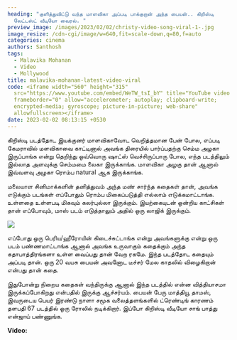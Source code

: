 ```yaml
---
heading: "குளித்துவிட்டு வந்த மாளவிகா அப்படி பாக்குறான் அந்த பையன்.. கிறிஸ்டி
  லேட்டஸ்ட் வீடியோ வைரல். "
preview_image: /images/2023/02/02/christy-video-song-viral-1-.jpg
image_resize: /cdn-cgi/image/w=640,fit=scale-down,q=80,f=auto
categories: cinema
authors: Santhosh
tags:
  - Malavika Mohanan
  - Video
  - Mollywood
title: malavika-mohanan-latest-video-viral
code: <iframe width="560" height="315"
  src="https://www.youtube.com/embed/WeTW_tsI_bY" title="YouTube video player"
  frameborder="0" allow="accelerometer; autoplay; clipboard-write;
  encrypted-media; gyroscope; picture-in-picture; web-share"
  allowfullscreen></iframe>
date: 2023-02-02 08:13:15 +0530
---
```

கிறிஸ்டி படத்தோட இயக்குனர் மாளவிகாவோட வெறித்தமான பேன் போல, எப்படி கேமராவில் மளவிகாவை காட்டினால் அவங்க திரையில் பார்ப்பதற்கு செம்ம அழகா இருப்பாங்க என்று தெறிந்து ஒவ்வொரு ஷாட்ஸ் வெச்சிருப்பாரு போல, எந்த படத்திலும் இல்லாத அளவுக்கு செம்மமை லைகா இருக்காங்க. மாளவிகா அழகு தான் ஆனால் இவ்வளவு அழகா ரொம்ப natural ஆக இருக்காங்க.

மலையாள சினிமாக்களின் தனித்துவம் அந்த மண் சார்ந்த கதைகள் தான், அவங்க எடுக்கும் படங்கள் எப்போதும் ரொம்ப மிகைப்படுத்தி எல்லாம் எடுக்கமாட்டாங்க. உள்ளதை உள்ளபடி மிகவும் கலர்புல்லா இருக்கும். இயற்கையுடன் ஒன்றிய காட்சிகள் தான் எப்போவும், மாஸ் படம் எடுத்தாலும் அதில் ஒரு லாஜிக் இருக்கும்.

![](/images/2023/02/02/christy-video-song-viral-2-.jpg)

எப்போது ஒரு பெரிய/ஹீரோயின் கிடைச்சுட்டாங்க என்று அவங்களுக்கு என்று ஒரு படம் பண்ணமாட்டாங்க ஆனால் அவங்க உருவாகும் கதைக்கும் அந்த கதாபாத்திரங்களா உள்ள வைப்பது தான் வேற ரகமே. இந்த படத்தோட கதையும் அப்படி தான். ஒரு 20 வயசு பையன் அவனோட டீச்சர் மேல காதலில் விழைகிறான் என்பது தான் கதை. 

இதுபோன்று நிறைய கதைகள் வந்திருக்கு ஆனால் இந்த படத்தில் என்ன வித்தியாசமா இருக்கப்போகிறது என்பதில் இருக்கு ஆச்சர்யம். பையன் பேரு மாத்தியூ தாமஸ், இவருடைய பெயர் இரண்டு நாளா சமூக வலைத்தளங்களில் ட்ரெண்டிங் காரணம் தளபதி 67 படத்தில் ஒரு ரோலில் நடிக்கிறார். இப்போ கிறிஸ்டி வீடியோ சாங் பாத்து என்ஜாய் பண்ணுங்க.

**V﻿ideo:**